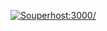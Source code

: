 [![Souperhost:3000/](https://circleci.com/gh/souperhost-3000/service-eric.svg?style=shield)](https://circleci.com/gh/souperhost-3000/service-eric)

